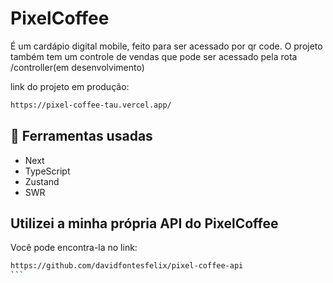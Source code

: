 # PixelCoffee
É um cardápio digital mobile, feito para ser acessado por qr code. O projeto também tem um controle de vendas que pode ser acessado pela rota /controller(em desenvolvimento)

link do projeto em produção:

```` bash 
https://pixel-coffee-tau.vercel.app/
````
## 🔨 Ferramentas usadas

- Next
- TypeScript
- Zustand
- SWR

## Utilizei a minha própria API do PixelCoffee
Você pode encontra-la no link:

```` bash 
https://github.com/davidfontesfelix/pixel-coffee-api
```
